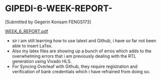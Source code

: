 # GIPEDI-6-WEEK-REPORT-
[Submitted by Gegerin Konsam FENGS173]

[WEEK_6_REPORT.pdf](https://github.com/Gegerin-Konsam/GIPEDI-6-WEEK-REPORT-/files/6713217/WEEK_6_REPORT.pdf)

* sir i am still learning how to use latext and Github, i have so far not been able to insert LaTex.
* Also my latex files are showing up a bunch of erros which adds to the overwhelming errors that i am previously dealing with the RTL generation using Vivado HLS.
* For Syncing Overleaf with Github, they require registration and verification of bank credentials which i have refrained from doing so.

